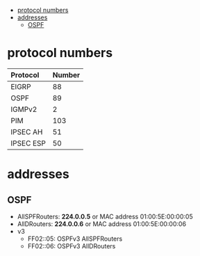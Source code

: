 - [protocol numbers](#protocol-numbers)
- [addresses](#addresses)
  - [OSPF](#ospf)

# protocol numbers

| Protocol | Number |
|:--|:--|
| EIGRP | 88
| OSPF | 89
| IGMPv2 | 2
| PIM | 103
| IPSEC AH | 51
| IPSEC ESP | 50

# addresses

## OSPF

* AllSPFRouters: **224.0.0.5** or MAC address 01:00:5E:00:00:05
* AllDRouters: **224.0.0.6** or MAC address 01:00:5E:00:00:06
* v3
  * FF02::05: OSPFv3 AllSPFRouters
  * FF02::06: OSPFv3 AllDRouters